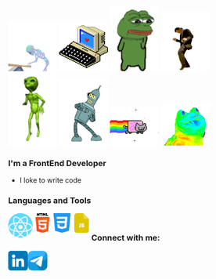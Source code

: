 <div>
    <img width="100px" heigth="100px" src="./assets/1aEY.gif">
    <img width="100px" heigth="100px" src="./assets/3jnj.gif">
    <img width="100px" heigth="100px" src="./assets/3nRK.gif">
    <img width="100px" heigth="100px" src="./assets/5IPv.gif">
    <img width="100px" heigth="100px" src="./assets/5Mys.gif">
    <img width="100px" heigth="100px" src="./assets/6jq.gif">
    <img width="100px" heigth="100px" src="./assets/yC.gif">
    <img width="100px" heigth="100px" src="./assets/VhdJ.gif">
</div>

### I'm a FrontEnd Developer

- I loke to write code

### Languages and Tools

<div>
    <img align="left" alt="React" width="50px" src="./assets/logo/react.png">
    <img align="left" alt="HTML5" width="40px" src="./assets/logo/html-5.png">
    <img align="left" alt="CSS3" width="40px" src="./assets/logo/css-3.png">
    <img align="left" alt="JavaScript" width="40px" src="./assets/logo/js-file.png">
</div>
<br />

### Connect with me:

[<img align="left" alt="Linkedin" width="40px" src="./assets/logo/linkedin.png">][linkedin]
[<img align="left" alt="Telegramm" width="40px" src="./assets/logo/telegram.png">][telegramm]

[linkedin]: https://www.linkedin.com/in/denis-matysik/
[telegramm]: https://t.me/qwerty_669